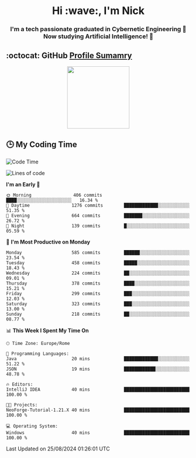 <h1 align="center">Hi :wave:, I'm Nick</h1>

<h3 align="center">I'm a tech passionate graduated in Cybernetic Engineering 🤖<br>
Now studying Artificial Intelligence! 🧠</h3>


## :octocat: GitHub <a href="https://github.com/vn7n24fzkq/github-profile-summary-cards">Profile Sumamry</a>

<p align="center">
   <img style="height:170px;display:inline-block"  src="http://github-profile-summary-cards.vercel.app/api/cards/profile-details?username=CodeClimberNT&theme=github_dark" />
<!--    <img style="height:170px;display:inline-block"  src="http://github-profile-summary-cards.vercel.app/api/cards/repos-per-language?username=CodeClimberNT&theme=github_dark&exclude=" /> -->
</p>

 ## :clock3: My Coding Time 
 
<!--START_SECTION:waka-->
![Code Time](http://img.shields.io/badge/Code%20Time-365%20hrs%2041%20mins-blue)

![Lines of code](https://img.shields.io/badge/From%20Hello%20World%20I%27ve%20Written-2.8%20million%20lines%20of%20code-blue)

**I'm an Early 🐤** 

```text
🌞 Morning                406 commits         ████░░░░░░░░░░░░░░░░░░░░░   16.34 % 
🌆 Daytime                1276 commits        █████████████░░░░░░░░░░░░   51.35 % 
🌃 Evening                664 commits         ███████░░░░░░░░░░░░░░░░░░   26.72 % 
🌙 Night                  139 commits         █░░░░░░░░░░░░░░░░░░░░░░░░   05.59 % 
```
📅 **I'm Most Productive on Monday** 

```text
Monday                   585 commits         ██████░░░░░░░░░░░░░░░░░░░   23.54 % 
Tuesday                  458 commits         █████░░░░░░░░░░░░░░░░░░░░   18.43 % 
Wednesday                224 commits         ██░░░░░░░░░░░░░░░░░░░░░░░   09.01 % 
Thursday                 378 commits         ████░░░░░░░░░░░░░░░░░░░░░   15.21 % 
Friday                   299 commits         ███░░░░░░░░░░░░░░░░░░░░░░   12.03 % 
Saturday                 323 commits         ███░░░░░░░░░░░░░░░░░░░░░░   13.00 % 
Sunday                   218 commits         ██░░░░░░░░░░░░░░░░░░░░░░░   08.77 % 
```


📊 **This Week I Spent My Time On** 

```text
🕑︎ Time Zone: Europe/Rome

💬 Programming Languages: 
Java                     20 mins             █████████████░░░░░░░░░░░░   51.22 % 
JSON                     19 mins             ████████████░░░░░░░░░░░░░   48.78 % 

🔥 Editors: 
IntelliJ IDEA            40 mins             █████████████████████████   100.00 % 

🐱‍💻 Projects: 
NeoForge-Tutorial-1.21.X 40 mins             █████████████████████████   100.00 % 

💻 Operating System: 
Windows                  40 mins             █████████████████████████   100.00 % 
```


 Last Updated on 25/08/2024 01:26:01 UTC
<!--END_SECTION:waka-->

